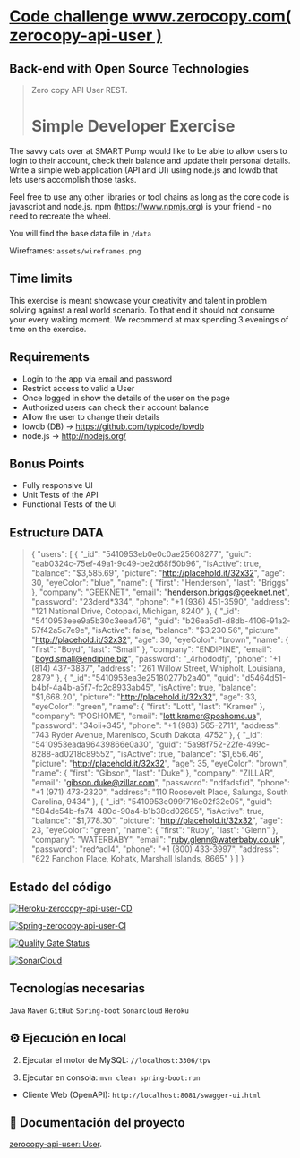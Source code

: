 # [Code challenge www.zerocopy.com( zerocopy-api-user )](https://www.zerocopylabs.com/)

## Back-end with Open Source Technologies

> Zero copy API User REST. 
>
> # Simple Developer Exercise

The savvy cats over at SMART Pump would like to be able to allow users to login to their account, check their balance and update their personal details. Write a simple web application (API and UI) using node.js and lowdb that lets users accomplish those tasks.

Feel free to use any other libraries or tool chains as long as the core code is javascript and node.js. npm (https://www.npmjs.org) is your friend - no need to recreate the wheel.

You will find the base data file in `/data`

Wireframes: `assets/wireframes.png`

## Time limits

This exercise is meant showcase your creativity and talent in problem solving against a real world scenario. To that end it should not consume your every waking moment. We recommend at max spending 3 evenings of time on the exercise.

## Requirements

* Login to the app via email and password
* Restrict access to valid a User
* Once logged in show the details of the user on the page
* Authorized users can check their account balance
* Allow the user to change their details
* lowdb (DB) -> https://github.com/typicode/lowdb
* node.js -> http://nodejs.org/

## Bonus Points

* Fully responsive UI
* Unit Tests of the API
* Functional Tests of the UI

## Estructure DATA 

>{
  "users": 
  [
    {
      "_id": "5410953eb0e0c0ae25608277",
      "guid": "eab0324c-75ef-49a1-9c49-be2d68f50b96",
      "isActive": true,
      "balance": "$3,585.69",
      "picture": "http://placehold.it/32x32",
      "age": 30,
      "eyeColor": "blue",
      "name": {
        "first": "Henderson",
        "last": "Briggs"
      },
      "company": "GEEKNET",
      "email": "henderson.briggs@geeknet.net",
      "password": "23derd*334",
      "phone": "+1 (936) 451-3590",
      "address": "121 National Drive, Cotopaxi, Michigan, 8240"
    },
    {
      "_id": "5410953eee9a5b30c3eea476",
      "guid": "b26ea5d1-d8db-4106-91a2-57f42a5c7e9e",
      "isActive": false,
      "balance": "$3,230.56",
      "picture": "http://placehold.it/32x32",
      "age": 30,
      "eyeColor": "brown",
      "name": {
        "first": "Boyd",
        "last": "Small"
      },
      "company": "ENDIPINE",
      "email": "boyd.small@endipine.biz",
      "password": "_4rhododfj",
      "phone": "+1 (814) 437-3837",
      "address": "261 Willow Street, Whipholt, Louisiana, 2879"
    },
    {
      "_id": "5410953ea3e25180277b2a40",
      "guid": "d5464d51-b4bf-4a4b-a5f7-fc2c8933ab45",
      "isActive": true,
      "balance": "$1,668.20",
      "picture": "http://placehold.it/32x32",
      "age": 33,
      "eyeColor": "green",
      "name": {
        "first": "Lott",
        "last": "Kramer"
      },
      "company": "POSHOME",
      "email": "lott.kramer@poshome.us",
      "password": "34oii+345",
      "phone": "+1 (983) 565-2711",
      "address": "743 Ryder Avenue, Marenisco, South Dakota, 4752"
    },
    {
      "_id": "5410953eada96439866e0a30",
      "guid": "5a98f752-22fe-499c-8288-ad0218c89552",
      "isActive": true,
      "balance": "$1,656.46",
      "picture": "http://placehold.it/32x32",
      "age": 35,
      "eyeColor": "brown",
      "name": {
        "first": "Gibson",
        "last": "Duke"
      },
      "company": "ZILLAR",
      "email": "gibson.duke@zillar.com",
      "password": "ndfadsf(d",
      "phone": "+1 (971) 473-2320",
      "address": "110 Roosevelt Place, Salunga, South Carolina, 9434"
    },
    {
      "_id": "5410953e099f716e02f32e05",
      "guid": "584de54b-fa74-480d-90a4-b1b38cd02685",
      "isActive": true,
      "balance": "$1,778.30",
      "picture": "http://placehold.it/32x32",
      "age": 23,
      "eyeColor": "green",
      "name": {
        "first": "Ruby",
        "last": "Glenn"
      },
      "company": "WATERBABY",
      "email": "ruby.glenn@waterbaby.co.uk",
      "password": "red^adl4",
      "phone": "+1 (800) 433-3997",
      "address": "622 Fanchon Place, Kohatk, Marshall Islands, 8665"
    }
  ]
}


## Estado del código

[![Heroku-zerocopy-api-user-CD](https://github.com/nefkon8002/zerocopy-api-user/actions/workflows/deploy-heroku.yml/badge.svg)](https://github.com/nefkon8002/zerocopy-api-user/actions/workflows/deploy-heroku.yml)

[![Spring-zerocopy-api-user-CI](https://github.com/nefkon8002/zerocopy-api-user/actions/workflows/test-sonar.yml/badge.svg)](https://github.com/nefkon8002/zerocopy-api-user/actions/workflows/test-sonar.yml)

[![Quality Gate Status](https://sonarcloud.io/api/project_badges/measure?project=nefkon8002_zerocopy-api-user&metric=alert_status)](https://sonarcloud.io/summary/new_code?id=nefkon8002_zerocopy-api-user)

[![SonarCloud](https://sonarcloud.io/images/project_badges/sonarcloud-black.svg)](https://sonarcloud.io/summary/new_code?id=nefkon8002_zerocopy-api-user)



## Tecnologías necesarias

`Java` `Maven` `GitHub` `Spring-boot` `Sonarcloud` `Heroku`

## ⚙️ Ejecución en local


2. Ejecutar el motor de MySQL: `//localhost:3306/tpv`

4. Ejecutar en consola: `mvn clean spring-boot:run`

* Cliente Web (OpenAPI): `http://localhost:8081/swagger-ui.html`

## 📖 Documentación del proyecto

[zerocopy-api-user: User](https://github.com/miw-upm/betca-tpv#back-end-user).
